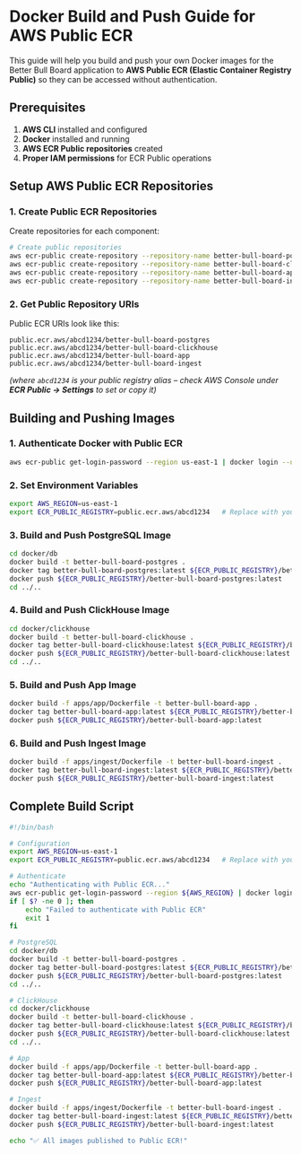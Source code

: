 # Docker Build and Push Guide for AWS Public ECR

This guide will help you build and push your own Docker images for the Better Bull Board application to **AWS Public ECR (Elastic Container Registry Public)** so they can be accessed without authentication.

## Prerequisites

1. **AWS CLI** installed and configured
2. **Docker** installed and running
3. **AWS ECR Public repositories** created
4. **Proper IAM permissions** for ECR Public operations

## Setup AWS Public ECR Repositories

### 1. Create Public ECR Repositories

Create repositories for each component:

```bash
# Create public repositories
aws ecr-public create-repository --repository-name better-bull-board-postgres --region us-east-1
aws ecr-public create-repository --repository-name better-bull-board-clickhouse --region us-east-1
aws ecr-public create-repository --repository-name better-bull-board-app --region us-east-1
aws ecr-public create-repository --repository-name better-bull-board-ingest --region us-east-1
```

### 2. Get Public Repository URIs

Public ECR URIs look like this:

```
public.ecr.aws/abcd1234/better-bull-board-postgres
public.ecr.aws/abcd1234/better-bull-board-clickhouse
public.ecr.aws/abcd1234/better-bull-board-app
public.ecr.aws/abcd1234/better-bull-board-ingest
```

*(where `abcd1234` is your public registry alias – check AWS Console under **ECR Public → Settings** to set or copy it)*

## Building and Pushing Images

### 1. Authenticate Docker with Public ECR

```bash
aws ecr-public get-login-password --region us-east-1 | docker login --username AWS --password-stdin public.ecr.aws
```

### 2. Set Environment Variables

```bash
export AWS_REGION=us-east-1
export ECR_PUBLIC_REGISTRY=public.ecr.aws/abcd1234   # Replace with your alias
```

### 3. Build and Push PostgreSQL Image

```bash
cd docker/db
docker build -t better-bull-board-postgres .
docker tag better-bull-board-postgres:latest ${ECR_PUBLIC_REGISTRY}/better-bull-board-postgres:latest
docker push ${ECR_PUBLIC_REGISTRY}/better-bull-board-postgres:latest
cd ../..
```

### 4. Build and Push ClickHouse Image

```bash
cd docker/clickhouse
docker build -t better-bull-board-clickhouse .
docker tag better-bull-board-clickhouse:latest ${ECR_PUBLIC_REGISTRY}/better-bull-board-clickhouse:latest
docker push ${ECR_PUBLIC_REGISTRY}/better-bull-board-clickhouse:latest
cd ../..
```

### 5. Build and Push App Image

```bash
docker build -f apps/app/Dockerfile -t better-bull-board-app .
docker tag better-bull-board-app:latest ${ECR_PUBLIC_REGISTRY}/better-bull-board-app:latest
docker push ${ECR_PUBLIC_REGISTRY}/better-bull-board-app:latest
```

### 6. Build and Push Ingest Image

```bash
docker build -f apps/ingest/Dockerfile -t better-bull-board-ingest .
docker tag better-bull-board-ingest:latest ${ECR_PUBLIC_REGISTRY}/better-bull-board-ingest:latest
docker push ${ECR_PUBLIC_REGISTRY}/better-bull-board-ingest:latest
```

## Complete Build Script

```bash
#!/bin/bash

# Configuration
export AWS_REGION=us-east-1
export ECR_PUBLIC_REGISTRY=public.ecr.aws/abcd1234   # Replace with your alias

# Authenticate
echo "Authenticating with Public ECR..."
aws ecr-public get-login-password --region ${AWS_REGION} | docker login --username AWS --password-stdin public.ecr.aws
if [ $? -ne 0 ]; then
    echo "Failed to authenticate with Public ECR"
    exit 1
fi

# PostgreSQL
cd docker/db
docker build -t better-bull-board-postgres .
docker tag better-bull-board-postgres:latest ${ECR_PUBLIC_REGISTRY}/better-bull-board-postgres:latest
docker push ${ECR_PUBLIC_REGISTRY}/better-bull-board-postgres:latest
cd ../..

# ClickHouse
cd docker/clickhouse
docker build -t better-bull-board-clickhouse .
docker tag better-bull-board-clickhouse:latest ${ECR_PUBLIC_REGISTRY}/better-bull-board-clickhouse:latest
docker push ${ECR_PUBLIC_REGISTRY}/better-bull-board-clickhouse:latest
cd ../..

# App
docker build -f apps/app/Dockerfile -t better-bull-board-app .
docker tag better-bull-board-app:latest ${ECR_PUBLIC_REGISTRY}/better-bull-board-app:latest
docker push ${ECR_PUBLIC_REGISTRY}/better-bull-board-app:latest

# Ingest
docker build -f apps/ingest/Dockerfile -t better-bull-board-ingest .
docker tag better-bull-board-ingest:latest ${ECR_PUBLIC_REGISTRY}/better-bull-board-ingest:latest
docker push ${ECR_PUBLIC_REGISTRY}/better-bull-board-ingest:latest

echo "✅ All images published to Public ECR!"
```